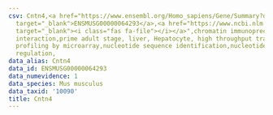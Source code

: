 ```yaml
---
csv: Cntn4,<a href="https://www.ensembl.org/Homo_sapiens/Gene/Summary?db=core;g=ENSMUSG00000064293"
  target="_blank">ENSMUSG00000064293</a>,<a href="https://www.ncbi.nlm.nih.gov/pubmed/23834426"
  target="_blank"><i class="fas fa-file"></i></a>",chromatin immunoprecipitation assay,direct
  interaction,prime adult stage, liver, Hepatocyte, high throughput transcription
  profiling by microarray,nucleotide sequence identification,nucleotide sequence identification,transcriptional
  regulation,
data_alias: Cntn4
data_id: ENSMUSG00000064293
data_numevidence: 1
data_species: Mus musculus
data_taxid: '10090'
title: Cntn4
---
```

